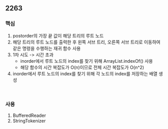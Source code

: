 ## 2263

### 핵심
1. postorder의 가장 끝 값이 해당 트리의 루트 노드
2. 해당 트리의 루트 노드를 출력한 후 왼쪽 서브 트리, 오른쪽 서브 트리로 이동하여 같은 명령을 수행하는 재귀 함수 사용
3. 1차 시도 -> 시간 초과
    * inorder에서 루트 노드의 index를 찾기 위해 ArrayList.indexOf() 사용
    * 해당 함수의 시간 복잡도가 O(n)이므로 전체 시간 복잡도가 O(n^2)
4. inorder에서 루트 노드의 index를 찾기 위해 각 노드의 index를 저장하는 배열 생성
<br/>

### 사용
1. BufferedReader
2. StringTokenizer
